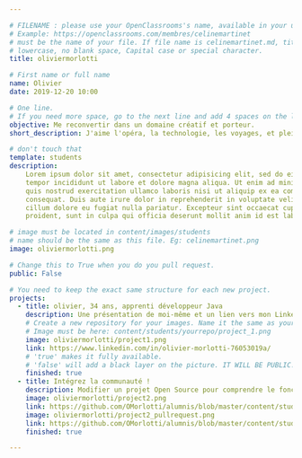 ```yaml
---

# FILENAME : please use your OpenClassrooms's name, available in your url.
# Example: https://openclassrooms.com/membres/celinemartinet
# must be the name of your file. If file name is celinemartinet.md, title is celinemartinet.
# lowercase, no blank space, Capital case or special character.
title: oliviermorlotti

# First name or full name
name: Olivier
date: 2019-12-20 10:00

# One line.
# If you need more space, go to the next line and add 4 spaces on the left, as in 'description'.
objective: Me reconvertir dans un domaine créatif et porteur.
short_description: J'aime l'opéra, la technologie, les voyages, et plein d'autres choses.

# don't touch that
template: students
description:
    Lorem ipsum dolor sit amet, consectetur adipisicing elit, sed do eiusmod
    tempor incididunt ut labore et dolore magna aliqua. Ut enim ad minim veniam,
    quis nostrud exercitation ullamco laboris nisi ut aliquip ex ea commodo
    consequat. Duis aute irure dolor in reprehenderit in voluptate velit esse
    cillum dolore eu fugiat nulla pariatur. Excepteur sint occaecat cupidatat non
    proident, sunt in culpa qui officia deserunt mollit anim id est laborum.

# image must be located in content/images/students
# name should be the same as this file. Eg: celinemartinet.png
image: oliviermorlotti.png

# Change this to True when you do you pull request.
public: False

# You need to keep the exact same structure for each new project.
projects:
  - title: olivier, 34 ans, apprenti développeur Java
    description: Une présentation de moi-même et un lien vers mon LinkedIn.
    # Create a new repository for your images. Name it the same as your nickname and profile picture.
    # Image must be here: content/students/yourrepo/project_1.png
    image: oliviermorlotti/project1.png
    link: https://www.linkedin.com/in/olivier-morlotti-76053019a/
    # 'true' makes it fully available.
    # 'false' will add a black layer on the picture. IT WILL BE PUBLIC!
    finished: true
  - title: Intégrez la communauté !
    description: Modifier un projet Open Source pour comprendre le fonctionnement de Git, de Github et des pull requests.
    image: oliviermorlotti/project2.png
    link: https://github.com/OMorlotti/alumnis/blob/master/content/students/oliviermorlotti/project2.png
    image: oliviermorlotti/project2_pullrequest.png
    link: https://github.com/OMorlotti/alumnis/blob/master/content/students/oliviermorlotti/project2_pullrequest.png  
    finished: true

---
```

